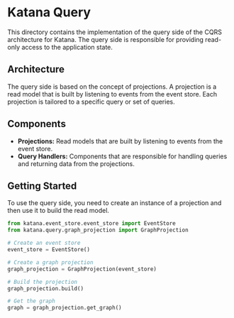 # Katana Query

This directory contains the implementation of the query side of the CQRS architecture for Katana. The query side is responsible for providing read-only access to the application state.

## Architecture

The query side is based on the concept of projections. A projection is a read model that is built by listening to events from the event store. Each projection is tailored to a specific query or set of queries.

## Components

*   **Projections:** Read models that are built by listening to events from the event store.
*   **Query Handlers:** Components that are responsible for handling queries and returning data from the projections.

## Getting Started

To use the query side, you need to create an instance of a projection and then use it to build the read model.

```python
from katana.event_store.event_store import EventStore
from katana.query.graph_projection import GraphProjection

# Create an event store
event_store = EventStore()

# Create a graph projection
graph_projection = GraphProjection(event_store)

# Build the projection
graph_projection.build()

# Get the graph
graph = graph_projection.get_graph()
```
